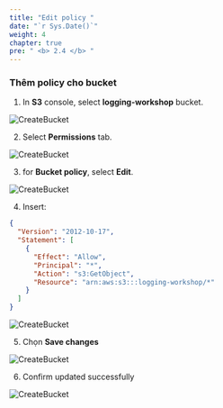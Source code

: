 ```yaml
---
title: "Edit policy "
date: "`r Sys.Date()`"
weight: 4
chapter: true
pre: " <b> 2.4 </b> "
---
```


### Thêm policy cho bucket

1. In **S3** console, select **logging-workshop** bucket.

![CreateBucket](Workshop-1/images/2.prerequisite/30.png)

2. Select **Permissions** tab.

![CreateBucket](Workshop-1/images/2.prerequisite/31.png)

3. for **Bucket policy**, select **Edit**.

![CreateBucket](Workshop-1/images/2.prerequisite/32.png)

4. Insert:

```json
{
  "Version": "2012-10-17",
  "Statement": [
    {
      "Effect": "Allow",
      "Principal": "*",
      "Action": "s3:GetObject",
      "Resource": "arn:aws:s3:::logging-workshop/*"
    }
  ]
}
```

![CreateBucket](Workshop-1/images/2.prerequisite/33.png)

5. Chọn **Save changes**

![CreateBucket](Workshop-1/images/2.prerequisite/34.png)

6. Confirm updated successfully

![CreateBucket](Workshop-1/images/2.prerequisite/35.png)
